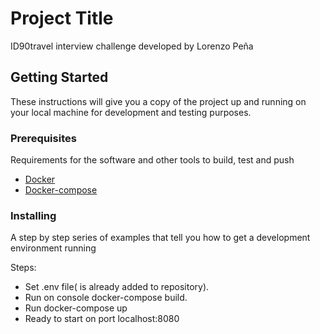 # Project Title

ID90travel interview challenge developed by Lorenzo Peña

## Getting Started

These instructions will give you a copy of the project up and running on
your local machine for development and testing purposes.

### Prerequisites

Requirements for the software and other tools to build, test and push 
- [Docker](https://www.docker.com/)
- [Docker-compose](https://docs.docker.com/compose/)

### Installing

A step by step series of examples that tell you how to get a development
environment running

Steps:
- Set .env file( is already added to repository).
- Run on console docker-compose build.
- Run docker-compose up
- Ready to start on port localhost:8080

